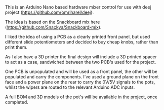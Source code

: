 This is an Arduino Nano based hardware mixer control for use with deej project (https://github.com/omriharel/deej).

The idea is based on the Snackboard mix here (https://github.com/Snackya/Snackboard-mix).

I liked the idea of using a PCB as a clearly printed front panel, but used different slide potentiometers and decided to buy cheap knobs, rather than print them.

As I also have a 3D printer the final design will include a 3D printed spacer to act as a case, sandwiched between the two PCB's used for the project.

One PCB is unpopulated and will be used as a front panel, the other will be populated and carry the components. I've used a ground plane on the front face and a power plane on the rear to carry the 0V/5V signals to the pots, whilst 
the wipers are routed to the relevant Arduino ADC inputs.

A full BOM and 3D models of the pot's will be available in the project, once completed.

